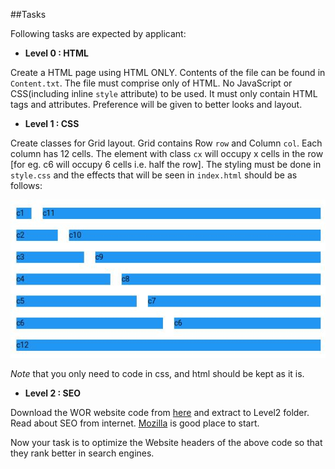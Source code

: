 ##Tasks

Following tasks are expected by applicant:

+ **Level 0 : HTML**

Create a HTML page using HTML ONLY. Contents of the file can be found in `Content.txt`. The file must comprise only of HTML. No JavaScript or CSS(including inline `style` attribute) to be used. It must only contain HTML tags and attributes. Preference will be given to better looks and layout.

+ **Level 1 : CSS**

Create classes for Grid layout. Grid contains Row `row` and Column `col`. Each column has 12 cells. The element with class `cx` will occupy x cells in the row [for eg. c6 will occupy 6 cells i.e. half the row].
The styling must be done in `style.css` and the effects that will be seen in `index.html` should be as follows:

![Grid](Level1/grid.jpg)

_Note_ that you only need to code in css, and html should be kept as it is.

+ **Level 2 : SEO**

Download the WOR website code from [here](https://github.com/WheelsOnRoll/WORWebsite/archive/master.zip) and extract to Level2 folder. Read about SEO from internet. [Mozilla](https://moz.com/beginners-guide-to-seo) is good place to start.

Now your task is to optimize the Website headers of the above code so that they rank better in search engines. 
